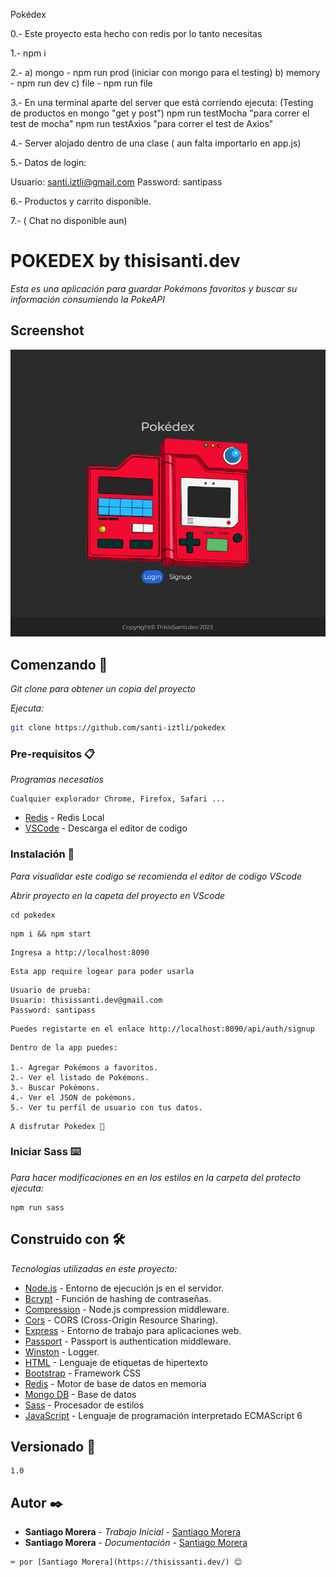 Pokédex

0.- Este proyecto esta hecho con redis por lo tanto necesitas

1.- npm i

2.-
a) mongo - npm run prod (iniciar con mongo para el testing)
b) memory - npm run dev
c) file - npm run file

3.- En una terminal aparte del server que está corriendo ejecuta: (Testing de productos en mongo "get y post")
npm run testMocha "para correr el test de mocha"
npm run testAxios "para correr el test de Axios"

4.- Server alojado dentro de una clase ( aun falta importarlo en app.js)

5.- Datos de login:

Usuario: santi.iztli@gmail.com
Password: santipass

6.- Productos y carrito disponible.

7.- ( Chat no disponible aun)

# POKEDEX by thisisanti.dev

_Esta es una aplicación para guardar Pokémons favoritos y buscar su información consumiendo la PokeAPI_

## Screenshot

![Imagen](/public/img/Screenshot-pokedex.png)

## Comenzando 🚀

_Git clone para obtener un copia del proyecto_

_Ejecuta:_

```bash
git clone https://github.com/santi-iztli/pokedex
```

### Pre-requisitos 📋

_Programas necesatios_

```
Cualquier explorador Chrome, Firefox, Safari ...
```

- [Redis](https://redis.io/docs/getting-started/installation/install-redis-on-windows/) - Redis Local
- [VSCode](https://code.visualstudio.com/) - Descarga el editor de codigo

### Instalación 🔧

_Para visualidar este codigo se recomienda el editor de codigo VScode_

_Abrir proyecto en la capeta del proyecto en VScode_

```
cd pokedex
```

```
npm i && npm start
```

```
Ingresa a http://localhost:8090
```

```
Esta app require logear para poder usarla
```

```
Usuario de prueba:
Usuario: thisissanti.dev@gmail.com
Password: santipass
```

```
Puedes registarte en el enlace http://localhost:8090/api/auth/signup
```

```
Dentro de la app puedes:

1.- Agregar Pokémons a favoritos.
2.- Ver el listado de Pokémons.
3.- Buscar Pokémons.
4.- Ver el JSON de pokémons.
5.- Ver tu perfil de usuario con tus datos.

```

```
A disfrutar Pokedex 🚀
```

### Iniciar Sass ⌨️

_Para hacer modificaciones en en los estilos en la carpeta del protecto ejecuta:_

```
npm run sass
```

## Construido con 🛠️

_Tecnologias utilizadas en este proyecto:_

- [Node.js](https://nodejs.org/es/docs) - Entorno de ejecución js en el servidor.
- [Bcrypt](https://openbase.com/js/bcrypt/documentation) - Función de hashing de contraseñas.
- [Compression](https://www.npmjs.com/package/compression) - Node.js compression middleware.
- [Cors](https://www.npmjs.com/package/cors) - CORS (Cross-Origin Resource Sharing).
- [Express](https://expressjs.com/es/) - Entorno de trabajo para aplicaciones web.
- [Passport](https://www.passportjs.org/) - Passport is authentication middleware.
- [Winston](https://www.npmjs.com/package/winston) - Logger.
- [HTML](https://developer.mozilla.org/es/docs/Web/HTML) - Lenguaje de etiquetas de hipertexto
- [Bootstrap](https://getbootstrap.com/docs/5.2/getting-started/introduction/) - Framework CSS
- [Redis](https://redis.io/docs/getting-started/installation/install-redis-on-windows/) - Motor de base de datos en memoria
- [Mongo DB](https://www.mongodb.com/docs/) - Base de datos
- [Sass](https://sass-lang.com/documentation/) - Procesador de estilos
- [JavaScript](https://www.w3schools.com/js/js_es6.asp) - Lenguaje de programación interpretado ECMAScript 6

## Versionado 📌

```
1.0
```

## Autor ✒️

- **Santiago Morera** - _Trabajo Inicial_ - [Santiago Morera](https://thisissanti.dev/)
- **Santiago Morera** - _Documentación_ - [Santiago Morera](https://thisissanti.dev/)

```
⌨️ por [Santiago Morera](https://thisissanti.dev/) 😊

```
